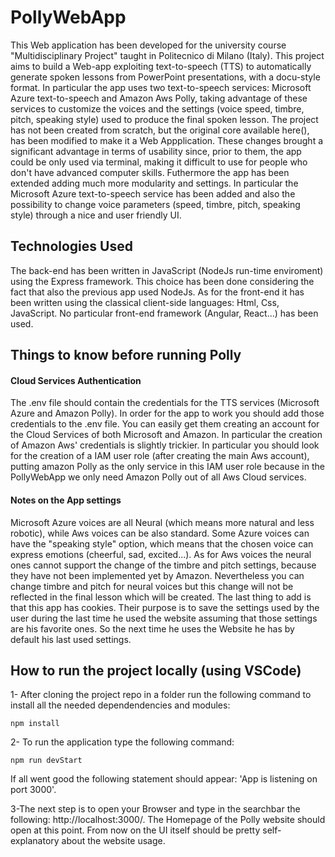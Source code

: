 # PollyWebApp

This Web application has been developed for the university course "Multidisciplinary Project" taught in Politecnico di Milano (Italy).
This project aims to build a Web-app exploiting text-to-speech (TTS) to automatically generate spoken lessons from PowerPoint presentations, with a docu-style format.
In particular the app uses two text-to-speech services: Microsoft Azure text-to-speech and Amazon Aws Polly, taking advantage of these services to customize the voices and the settings (voice speed, timbre, pitch, speaking style) used to produce the final spoken lesson.
The project has not been created from scratch, but the original core available here(), has been modified to make it a Web Appplication. These changes brought a significant advantage in terms of usability since, prior to them, the app could be only used via terminal, making it difficult to use for people who don't have advanced computer skills. Futhermore the app has been extended adding much more modularity and settings. In particular the Microsoft Azure text-to-speech service has been added and also the possibility to change voice parameters (speed, timbre, pitch, speaking style) through a nice and user friendly UI.


## Technologies Used
The back-end has been written in JavaScript (NodeJs run-time enviroment) using the Express framework. This choice has been done considering the fact that also the previous app used NodeJs.
As for the front-end it has been written using the classical client-side languages: Html, Css, JavaScript. No particular front-end framework (Angular, React...) has been used.

## Things to know before running Polly

#### Cloud Services Authentication

The .env file should contain the credentials for the TTS services (Microsoft Azure and Amazon Polly). In order for the app to work you should add those credentials 
to the .env file. You can easily get them creating an account for the Cloud Services of both Microsoft and Amazon. In particular the creation of Amazon Aws' credentials is slightly trickier. In particular you should look for the creation of a IAM user role (after creating the main Aws account), putting amazon Polly as the only service in this IAM user role because in the PollyWebApp we only need Amazon Polly out of all Aws Cloud services.

#### Notes on the App settings

Microsoft Azure voices are all Neural (which means more natural and less robotic), while Aws voices can be also standard. Some Azure voices can have the "speaking style" option, which means that the chosen voice can express emotions (cheerful, sad, excited...). 
As for Aws voices the neural ones cannot support the change of the timbre and pitch settings, because they have not been implemented yet by Amazon.
Nevertheless you can change timbre and pitch for neural voices but this change will not be reflected in the final lesson which will be created.
The last thing to add is that this app has cookies. Their purpose is to save the settings used by the user during the last time he used the website assuming that those settings are his favorite ones. So the next time he uses the Website he has by default his last used settings.

## How to run the project locally (using VSCode)
1- After cloning the project repo in a folder run the following command to install all the needed dependendencies and modules:
```
npm install
```
2- To run the application type the following command:
```
npm run devStart
```

If all went good the following statement should appear: 'App is listening on port 3000'.

3-The next step is to open your Browser and type in the searchbar the following: http://localhost:3000/.
The Homepage of the Polly website should open at this point. 
From now on the UI itself should be pretty self-explanatory about the website usage.







